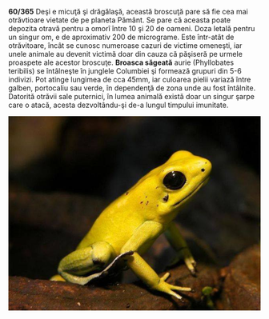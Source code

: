 **60/365** Deşi e micuţă şi drăgălaşă, această broscuţă pare să fie cea mai otrăvtioare vietate de pe planeta Pământ. Se pare că aceasta poate depozita otravă pentru a omorî între 10 şi 20 de oameni. Doza letală pentru un singur om, e de aproximativ 200 de micrograme. Este într-atât de otrăvitoare, încât se cunosc numeroase cazuri de victime omeneşti, iar unele animale au devenit victimă doar din cauza că păşiseră pe urmele proaspete ale acestor broscuţe. **Broasca săgeată** aurie (Phyllobates teribilis) se întâlneşte în junglele Columbiei şi formează grupuri din 5-6 indivizi. Pot atinge lungimea de cca 45mm, iar culoarea pielii variază între galben, portocaliu sau verde, în dependenţă de zona unde au fost întâlnite. Datorită otrăvii sale puternici, în lumea animală există doar un singur şarpe care o atacă, acesta dezvoltându-şi de-a lungul timpului imunitate.

![Broasca săgeată aurie](image-1.jpg)
